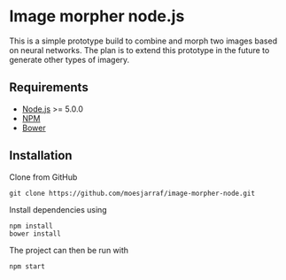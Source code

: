 Image morpher node.js
==================
This is a simple prototype build to combine and morph two images based on neural networks.
The plan is to extend this prototype in the future to generate other types of imagery. 

## Requirements
- [Node.js](https://nodejs.org) >= 5.0.0
- [NPM](https://www.npmjs.com/)
- [Bower](http://bower.io/)

## Installation
Clone from GitHub

    git clone https://github.com/moesjarraf/image-morpher-node.git

Install dependencies using

    npm install
    bower install

The project can then be run with

    npm start
